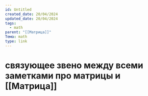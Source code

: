 ```yaml
---
id: Untitled
created_date: 20/04/2024
updated_date: 20/04/2024
tags:
  - math
parent: "[[Матрица]]"
Тема: math
type: link
---
```

 # связующее звено между всеми заметками про матрицы и [[Матрица]]


